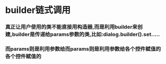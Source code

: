 # builder链式调用
### 真正让用户使用的类不能直接用构造器,而是利用builder来创建,builder是传递给params参数的类,比如:dialog.builder().set.....
### 而params则是利用参数给而params则是利用参数给各个控件赋值的各个控件赋值的